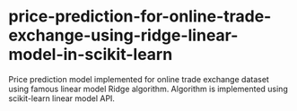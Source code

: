 # price-prediction-for-online-trade-exchange-using-ridge-linear-model-in-scikit-learn
Price prediction model implemented for online trade exchange dataset using famous linear model Ridge algorithm. Algorithm is implemented using scikit-learn linear model API.
